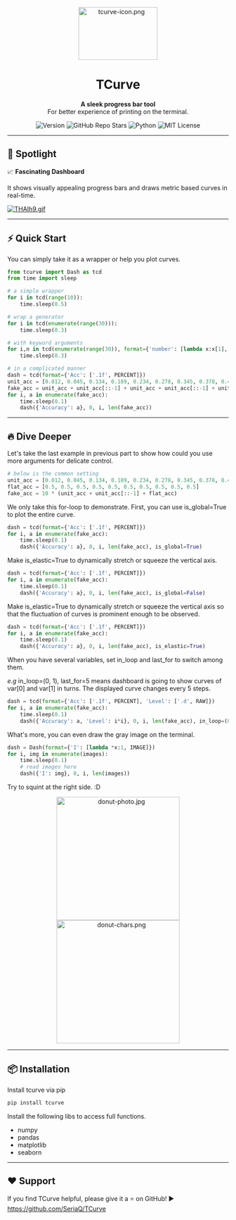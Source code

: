 <p align="center">
  <img src="https://ooo.0x0.ooo/2025/03/19/OSKUBC.png" alt="tcurve-icon.png" width = "180" height = "120" />
</p>
<h1 align="center">TCurve</h1>

<p align="center">
  <b> A sleek progress bar tool </b><br>
  For better experience of printing on the terminal.
</p>


<p align="center">
  <img src="https://img.shields.io/pypi/v/tcurve?color=blue&label=Version" alt="Version">
  <img src="https://img.shields.io/github/stars/SeriaQ/TCurve?style=social" alt="GitHub Repo Stars">
  <img src="https://img.shields.io/badge/Made%20with-Python-blue" alt="Python">
  <img src="https://img.shields.io/badge/License-MIT-green" alt="MIT License">
</p>


------

## 🚀 Spotlight

📈 **Fascinating Dashboard**

It shows visually appealing progress bars and draws metric based curves in real-time.

[![THAIh9.gif](https://s4.ax1x.com/2022/01/03/THAIh9.gif)](https://imgtu.com/i/THAIh9)



------

## ⚡ Quick Start

You can simply take it as a wrapper or help you plot curves.

```python
from tcurve import Dash as tcd
from time import sleep

# a simple wrapper
for i in tcd(range(10)):
    time.sleep(0.5)

# wrap a generator
for i in tcd(enumerate(range(30))):
    time.sleep(0.3)

# with keyword arguments
for i,n in tcd(enumerate(range(30)), format={'number': [lambda x:x[1], CUSTOM]}, epoch=2, mpe=30, stage='COUNT', interv=1, wipe=False):
    time.sleep(0.3)

# in a complicated manner
dash = tcd(format={'Acc': ['.1f', PERCENT]})
unit_acc = [0.012, 0.045, 0.134, 0.189, 0.234, 0.278, 0.345, 0.378, 0.456, 0.423, 0.51, 0.599, 0.623, 0.62, 0.7] # create a fake array for this tutorial
fake_acc = unit_acc + unit_acc[::-1] + unit_acc + unit_acc[::-1] + unit_acc + unit_acc[::-1]
for i, a in enumerate(fake_acc):
    time.sleep(0.1)
    dash({'Accuracy': a}, 0, i, len(fake_acc))
```



------

## 🔥 Dive Deeper

Let's take the last example in previous part to show how could you use more arguments for delicate control.

```python
# below is the common setting
unit_acc = [0.012, 0.045, 0.134, 0.189, 0.234, 0.278, 0.345, 0.378, 0.456, 0.423, 0.51, 0.599, 0.623, 0.62, 0.7] # create a fake array for this tutorial
flat_acc = [0.5, 0.5, 0.5, 0.5, 0.5, 0.5, 0.5, 0.5, 0.5, 0.5]
fake_acc = 10 * (unit_acc + unit_acc[::-1] + flat_acc)
```

We only take this for-loop to demonstrate. First, you can use is_global=True to plot the entire curve.

```python
dash = tcd(format={'Acc': ['.1f', PERCENT]})
for i, a in enumerate(fake_acc):
    time.sleep(0.1)
    dash({'Accuracy': a}, 0, i, len(fake_acc), is_global=True)
```

Make is_elastic=True to dynamically stretch or squeeze the vertical axis.

```python
dash = tcd(format={'Acc': ['.1f', PERCENT]})
for i, a in enumerate(fake_acc):
    time.sleep(0.1)
    dash({'Accuracy': a}, 0, i, len(fake_acc), is_global=False)
```

Make is_elastic=True to dynamically stretch or squeeze the vertical axis so that the fluctuation of curves is prominent enough to be observed.

```python
dash = tcd(format={'Acc': ['.1f', PERCENT]})
for i, a in enumerate(fake_acc):
    time.sleep(0.1)
    dash({'Accuracy': a}, 0, i, len(fake_acc), is_elastic=True)
```

When you have several variables, set in_loop and last_for to switch among them.

*e.g* in_loop=(0, 1), last_for=5 means dashboard is going to show curves of var[0] and var[1] in turns. The displayed curve changes every 5 steps.

```python
dash = tcd(format={'Acc': ['.1f', PERCENT], 'Level': ['.d', RAW]})
for i, a in enumerate(fake_acc):
    time.sleep(0.1)
    dash({'Accuracy': a, 'Level': i*i}, 0, i, len(fake_acc), in_loop=(0, 1), last_for=5)
```

What's more, you can even draw the gray image on the terminal.

```python
dash = Dash(format={'I': [lambda *x:1, IMAGE]})
for i, img in enumerate(images):
    time.sleep(0.1)
    # read images here
    dash({'I': img}, 0, i, len(images))
```

Try to squint at the right side. :D

<p align="center">
  <img src="https://ooo.0x0.ooo/2025/03/20/OSgJ3l.jpg" alt="donut-photo.jpg" width = "280" height = "280" />
  <img src="https://ooo.0x0.ooo/2025/03/20/OSgRig.png" alt="donut-chars.png" width = "280" height = "280" />
</p>




------

## 📦 Installation

Install tcurve via pip

```sh
pip install tcurve
```

Install the following libs to access full functions.

- numpy
- pandas
- matplotlib
- seaborn



------

## ❤️ Support

If you find TCurve helpful, please give it a ⭐ on GitHub! ▶️ https://github.com/SeriaQ/TCurve